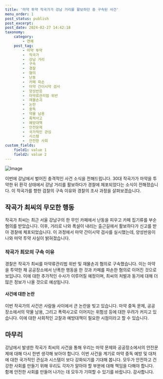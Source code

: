 ```yaml
---
title: '마약 투약 작곡가가 강남 거리를 활보하던 중 구속된 사건'
menu_order: 1
post_status: publish
post_excerpt: 
post_date: 2024-02-27 14:42:18
taxonomy:
    category:
        - 연예
    post_tag:
        - 마약 투약
        -  작곡가
        -  강남 거리
        -  구속
        -  경찰
        -  혐의
        -  난동
        -  카페 파손
        -  마약 간이시약 검사
        -  양성반응
        -  마약류관리법 위반
        -  재물손괴
        -  논란
        -  중독
        -  약물 남용
        -  폭력사고
        -  예방대책
        -  안전문제
        -  국가적인 관심
        -  시스템
        -  안전한 사회
custom_fields:
    field1: value 1
    field2: value 2
---
```


![Image](https://ssl.pstatic.net/mimgnews/image/241/2024/02/27/0003332126_001_20240227071501431.jpg?type=w540)

이번에 강남에서 벌어진 충격적인 사건 소식을 전해드립니다. 30대 작곡가가 마약을 투약한 뒤 환각 상태에서 강남 거리를 활보하다가 경찰에 체포되었다는 소식이 전해졌습니다. 이 작곡가를 향한 검찰의 구속 이유와 경찰의 조사 과정을 살펴보겠습니다.
## 작곡가 최씨의 무모한 행동
작곡가 최씨는 최근 서울 강남구의 한 무인 카페에서 난동을 피우고 카페 집기류를 부순 혐의를 받았습니다. 이후, 거리로 나와 폭설이 내리는 출근길에서 활보하다가 신고를 받아 경찰에 체포되었습니다. 이 과정에서 마약 간이시약 검사를 실시했는데, 양성반응이 나와 마약 투약 사실이 밝혀졌습니다.
### 작곡가 최모의 구속 이유
경찰은 작곡가 최씨를 마약류관리법 위반 및 재물손괴 혐의로 구속했습니다. 이는 마약을 투약한 채 공공장소에서 난폭한 행동을 한 것과 카페를 파손한 혐의로 이어진 것으로 보입니다. 이에 대한 추가적인 수사가 이루어질 예정이며, 최씨의 처벌과 동기에 대해 더 많은 정보가 나올 것으로 예상됩니다.
#### 사건에 대한 논란
이번 작곡가의 사건은 사람들 사이에서 큰 논란을 빚고 있습니다. 마약 중독 문제, 공공장소에서의 약물 남용, 그리고 폭력사고로 이어지는 위험성 등에 대한 우려가 커지고 있습니다. 이에 대한 사회적인 고찰과 예방대책이 필요한 시점이라고 할 수 있습니다.
## 마무리
강남에서 발생한 작곡가 최씨의 사건을 통해 우리는 마약 문제와 공공장소에서의 안전문제에 대해 다시 한번 생각해 보아야 합니다. 이번 사건을 계기로 마약 중독 예방 및 대처에 대한 국가적인 관심과 시스템이 보다 강화되기를 기대해 봅니다. 모두가 안전하고 건강한 사회를 만들기 위해 우리도 각자가 알아야 할 부분에 대해 책임을 다해야 합니다. 함께 안전한 사회를 만들어 나가는 데 모두가 기여할 수 있기를 바랍니다. 감사합니다.
